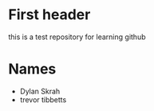 # First header

this is a test repository for learning github

# Names

- Dylan Skrah
- trevor tibbetts
